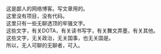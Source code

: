 这是鄙人的网络博客。写文章用的。  
这里没有项目，没有代码。  
这里只有一些无聊透顶的牢骚文字。  
这些文字，有关DOTA，有关读书写字，有关舞文弄墨，有关其他。  
这些文字，无关政治，无关国事，也无关国是。     
所以，无人可聊的无聊者，可入。    
